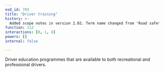 ```yaml
---
esd_id: 783
title: "Driver training"
history: >-
  Added scope notes in version 2.02. Term name changed from 'Road safety - driver training' to 'Roads - safety - driver training' in version 3.00. Name changed to 'Driver training' in version 4.00.
function: 112
interactions: [0, 1, 8]
powers: []
internal: false

---
```


Driver education programmes that are available to both recreational and professional drivers.

